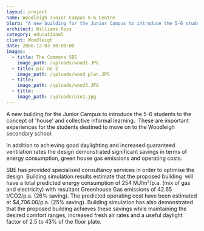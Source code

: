 ```yaml
---
layout: project
name: Woodleigh Junior Campus 5-6 Centre
blurb: "A new building for the Junior Campus to introduce the 5-6 students to the concept of 'house' and collective informal learning.\_ These are important experiences for the students destined to move on to the Woodleigh secondary school."
architect: Williams Ross
category: educational
client: Woodleigh
date: 2008-12-03 00:00:00
images:
  - title: The Commons SBE
    image_path: /uploads/wood1.JPG
  - title: pic no 2
    image_path: /uploads/wood plan.JPG
  - title:
    image_path: /uploads/wood3.JPG
  - title:
    image_path: /uploads/pie2.jpg
---
```



A new building for the Junior Campus to introduce the 5-6 students to the concept of 'house' and collective informal learning.  These are important experiences for the students destined to move on to the Woodleigh secondary school.

In addition to achieving good daylighting and increased guaranteed ventilation rates the design demonstrated significant savings in terms of energy consumption, green house gas emissions and operating costs.

SBE has provided specialised consultancy services in order to optimise the design. Building simulation results estimate that the proposed building  will have a total predicted energy consumption of 254 MJ/m²/p.a. (mix of gas and electricity) with resultant Greenhouse Gas emissions of 42.65 t/CO2/p.a. (26% saving). The predicted operating cost have been estimated at $4,706.00/p.a. (25% saving). Building simulation has also demonstrated that the proposed building achieves these savings while maintaining the desired comfort ranges, increased fresh air rates and a useful daylight factor of 2.5 to 43% of the floor plate.